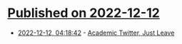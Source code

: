 # [Published on 2022-12-12](index.md)

* [2022-12-12, 04:18:42](https://news.ycombinator.com/item?id=33950814) - [Academic Twitter, Just Leave](https://jrhawley.ca/2022/12/10/just-leave)
